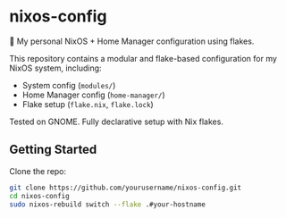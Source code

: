 # nixos-config

🧊 My personal NixOS + Home Manager configuration using flakes.

This repository contains a modular and flake-based configuration for my NixOS system, including:

- System config (`modules/`)
- Home Manager config (`home-manager/`)
- Flake setup (`flake.nix`, `flake.lock`)

Tested on GNOME. Fully declarative setup with Nix flakes.

## Getting Started

Clone the repo:

```bash
git clone https://github.com/yourusername/nixos-config.git
cd nixos-config
sudo nixos-rebuild switch --flake .#your-hostname
